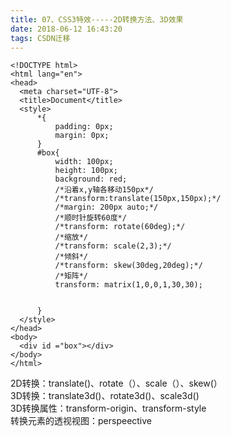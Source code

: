 ```yaml
---
title: 07、CSS3特效-----2D转换方法、3D效果
date: 2018-06-12 16:43:20
tags: CSDN迁移
---
```

  ```
<!DOCTYPE html>
<html lang="en">
<head>
    <meta charset="UTF-8">
    <title>Document</title>
    <style>
        *{
            padding: 0px;
            margin: 0px;
        }
        #box{
            width: 100px;
            height: 100px;
            background: red;
            /*沿着x,y轴各移动150px*/
            /*transform:translate(150px,150px);*/
            /*margin: 200px auto;*/
            /*顺时针旋转60度*/
            /*transform: rotate(60deg);*/
            /*缩放*/
            /*transform: scale(2,3);*/
            /*倾斜*/
            /*transform: skew(30deg,20deg);*/
            /*矩阵*/
            transform: matrix(1,0,0,1,30,30);


        }
    </style>
</head>
<body>
    <div id ="box"></div>
</body>
</html>
```
 2D转换：translate()、rotate（）、scale（）、skew(）   
 3D转换：translate3d()、rotate3d()、scale3d()   
 3D转换属性：transform-origin、transform-style   
 转换元素的透视视图：perspeective

   
  